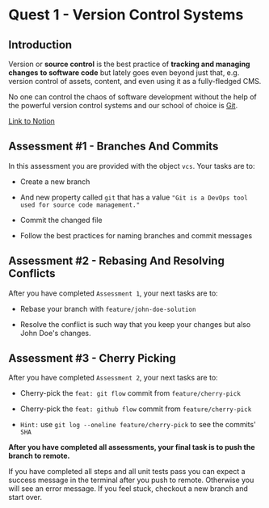 # Quest 1 - Version Control Systems

## Introduction

Version or **source control** is the best practice of **tracking and managing changes** **to software code** but lately goes even beyond just that, e.g. version control of assets, content, and even using it as a fully-fledged CMS.

No one can control the chaos of software development without the help of the powerful version control systems and our school of choice is [Git](https://git-scm.com/).

[Link to Notion](https://www.notion.so/mkit/Version-Control-Systems-VCS-36274ba4f59649a4b0bcbaa6f20aa57b)

## Assessment #1 - Branches And Commits

In this assessment you are provided with the object `vcs`. Your tasks are to:

- Create a new branch

- And new property called `git` that has a value `"Git is a DevOps tool used for source code management."`

- Commit the changed file

- Follow the best practices for naming branches and commit messages

## Assessment #2 - Rebasing And Resolving Conflicts

After you have completed `Assessment 1`, your next tasks are to:

- Rebase your branch with `feature/john-doe-solution`

- Resolve the conflict is such way that you keep your changes but also John Doe's changes.

## Assessment #3 - Cherry Picking

After you have completed `Assessment 2`, your next tasks are to:

- Cherry-pick the `feat: git flow` commit from `feature/cherry-pick`

- Cherry-pick the `feat: github flow` commit from `feature/cherry-pick`

- `Hint:` use `git log --oneline feature/cherry-pick` to see the commits' `SHA`

**After you have completed all assessments, your final task is to push the branch to remote.**

If you have completed all steps and all unit tests pass you can expect a success message in the terminal after you push to remote. Otherwise you will see an error message. If you feel stuck, checkout a new branch and start over.
